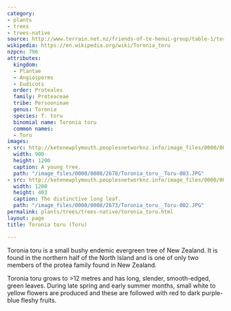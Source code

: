 ```yaml
---
category:
- plants
- trees
- trees-native
source: http://www.terrain.net.nz/friends-of-te-henui-group/table-1/toronia-toru-toru.html
wikipedia: https://en.wikipedia.org/wiki/Toronia_toru
nzpcn: 796
attributes:
  kingdom:
  - Plantae
  - Angiosperms
  - Eudicots
  order: Proteales
  family: Proteaceae
  tribe: Persoonieae
  genus: Toronia
  species: T. toru
  binomial name: Toronia toru
  common names:
  - Toru
images:
- src: http://ketenewplymouth.peoplesnetworknz.info/image_files/0000/0008/2678/Toronia_toru__Toru-003.JPG
  width: 900
  height: 1200
  caption: A young tree.
  path: "/image_files/0000/0008/2678/Toronia_toru__Toru-003.JPG"
- src: http://ketenewplymouth.peoplesnetworknz.info/image_files/0000/0008/2673/Toronia_toru__Toru-002.JPG
  width: 1200
  height: 403
  caption: The distinctive long leaf.
  path: "/image_files/0000/0008/2673/Toronia_toru__Toru-002.JPG"
permalink: plants/trees/trees-native/toronia_toru.html
layout: page
title: Toronia toru (Toru)

---
```

Toronia toru is a small bushy endemic evergreen tree of New Zealand. It is found in the northern half of the North Island and is one of only two members of the protea family found in New Zealand. 

Toronia toru grows to >12 metres and has long, slender, smooth-edged, green leaves. During late spring and early summer months, small white to yellow flowers are produced and these are followed with red to dark purple-blue fleshy fruits. 
